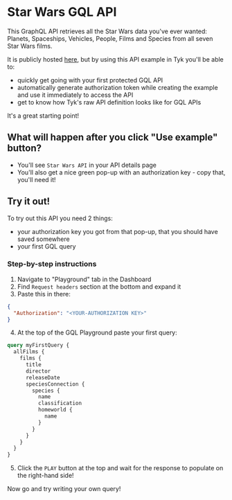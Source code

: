 # Star Wars GQL API

This GraphQL API retrieves all the Star Wars data you've ever wanted: Planets, Spaceships, Vehicles, People, Films and Species from all seven Star Wars films. 

It is publicly hosted [here](https://swapi-graphql.netlify.app/.netlify/functions/index), but by using this API example in Tyk you'll be able to:

- quickly get going with your first protected GQL API
- automatically generate authorization token while creating the example and use it immediately to access the API
- get to know how Tyk's raw API definition looks like for GQL APIs

It's a great starting point!

## What will happen after you click "Use example" button?

- You'll see `Star Wars API` in your API details page
- You'll also get a nice green pop-up with an authorization key - copy that, you'll need it!

## Try it out!

To try out this API you need 2 things:

- your authorization key you got from that pop-up, that you should have saved somewhere
- your first GQL query

### Step-by-step instructions

1. Navigate to "Playground" tab in the Dashboard
2. Find `Request headers` section at the bottom and expand it
3. Paste this in there:

```json
{
  "Authorization": "<YOUR-AUTHORIZATION KEY>"
}
```

4. At the top of the GQL Playground paste your first query:

```graphql
query myFirstQuery {
  allFilms {
    films {
      title
      director
      releaseDate
      speciesConnection {
        species {
          name
          classification
          homeworld {
            name
          }
        }
      }
    }
  }
}
```

5. Click the `PLAY` button at the top and wait for the response to populate on the right-hand side!

Now go and try writing your own query!